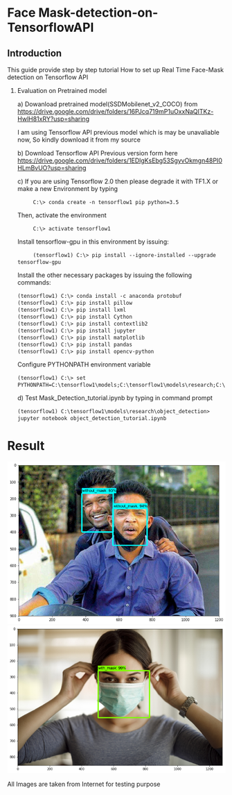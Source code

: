 # Face Mask-detection-on-TensorflowAPI

## Introduction

This guide provide step by step tutorial How to set up Real Time Face-Mask detection on Tensorflow API

1. Evaluation on Pretrained model
    
	a) Dowanload pretrained model(SSDMobilenet_v2_COCO) from https://drive.google.com/drive/folders/16PJcq719mP1uOxxNaQITKz-HwlH81xRY?usp=sharing
	
	I am using Tensorflow API previous model which is may be unavaliable now, So kindly download it from my source 
	
	b) Download Tensorflow API Previous version form here https://drive.google.com/drive/folders/1EDlgKsEbg53SgyvOkmgn48PI0HLmBvUO?usp=sharing
	
	c) If you are using Tensorflow 2.0 then please degrade it with TF1.X or make a new Environment by typing 
	              
			C:\> conda create -n tensorflow1 pip python=3.5
			
	Then, activate the environment
	           
			C:\> activate tensorflow1
	Install tensorflow-gpu in this environment by issuing:
	      
			(tensorflow1) C:\> pip install --ignore-installed --upgrade tensorflow-gpu
			
	Install the other necessary packages by issuing the following commands:
	
	   (tensorflow1) C:\> conda install -c anaconda protobuf
       (tensorflow1) C:\> pip install pillow
       (tensorflow1) C:\> pip install lxml
       (tensorflow1) C:\> pip install Cython
       (tensorflow1) C:\> pip install contextlib2
       (tensorflow1) C:\> pip install jupyter
       (tensorflow1) C:\> pip install matplotlib
       (tensorflow1) C:\> pip install pandas
       (tensorflow1) C:\> pip install opencv-python
			 
	Configure PYTHONPATH environment variable
	
	   (tensorflow1) C:\> set PYTHONPATH=C:\tensorflow1\models;C:\tensorflow1\models\research;C:\tensorflow1\models\research\slim
		 
   d) Test Mask_Detection_tutorial.ipynb by typing in command prompt
            
       (tensorflow1) C:\tensorflow1\models\research\object_detection> jupyter notebook object_detection_tutorial.ipynb
	
# Result
 ![](Images/test1.png)
 ![](Images/test2.png)

All Images are taken from Internet for testing purpose
